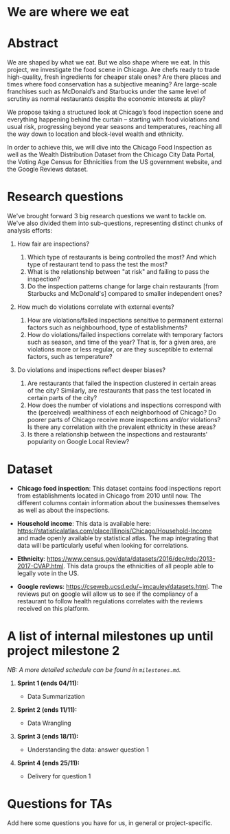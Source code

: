 # We are where we eat

# Abstract
We are shaped by what we eat. But we also shape where we eat.  In this project, we investigate the food scene in Chicago. Are chefs ready to trade high-quality, fresh ingredients for cheaper stale ones? Are there places and times where food conservation has a subjective meaning? Are large-scale franchises such as McDonald’s and Starbucks under the same level of scrutiny as normal restaurants despite the economic interests at play? 

We propose taking a structured look at Chicago’s food inspection scene and everything happening behind the curtain – starting with food violations and usual risk, progressing beyond year seasons and temperatures, reaching all the way down to location and block-level wealth and ethnicity.

In order to achieve this, we will dive into the Chicago Food Inspection as well as the Wealth Distribution Dataset from the Chicago City Data Portal, the Voting Age Census for Ethnicities from the US government website, and the Google Reviews dataset.

# Research questions
We've brought forward 3 big research questions we want to tackle on. We've also divided them into sub-questions, representing distinct chunks of analysis efforts:
1. How fair are inspections?
	1. Which type of restaurants is being controlled the most? And which type of restaurant tend to pass the test the most? 
	2. What is the relationship between "at risk" and failing to pass the inspection?
	3. Do the inspection patterns change for large chain restaurants [from Starbucks and McDonald's] compared to smaller independent ones? 

2. How much do violations correlate with external events?
	1. How are violations/failed inspections sensitive to permanent external factors such as neighbourhood, type of establishments?
	2. How do violations/failed inspections correlate with temporary factors such as season, and time of the year? That is, for a given area, are violations more or less regular, or are they susceptible to external factors, such as temperature?

3. Do violations and inspections reflect deeper biases?
	1. Are restaurants that failed the inspection clustered in certain areas of the city? Similarly, are restaurants that pass the test located in certain parts of the city?
	2. How does the number of violations and inspections correspond with the (perceived) wealthiness of each neighborhood of Chicago? Do poorer parts of Chicago receive more inspections and/or violations? Is there any correlation with the prevalent ethnicity in these areas?
	3. Is there a relationship between the inspections and restaurants' popularity on Google Local Review?

# Dataset
- **Chicago food inspection**: This dataset contains food inspections report from establishments located in Chicago from 2010 until now. The different columns contain information about the businesses themselves as well as about the inspections. 

- **Household income**: This data is available here: https://statisticalatlas.com/place/Illinois/Chicago/Household-Income and made openly available by statistical atlas. The map integrating that data will be particularly useful when looking for correlations.

- **Ethnicity**:  https://www.census.gov/data/datasets/2016/dec/rdo/2013-2017-CVAP.html. This data groups the ethnicities of all people able to legally vote in the US. 

- **Google reviews**:  https://cseweb.ucsd.edu/~jmcauley/datasets.html. The reviews put on google will allow us to see if the compliancy of a restaurant to follow health regulations correlates with the reviews received on this platform.


# A list of internal milestones up until project milestone 2
*NB: A more detailed schedule can be found in `milestones.md`.*
1. **Sprint 1 (ends 04/11):** 
   - Data Summarization

2. **Sprint 2 (ends 11/11):**
   - Data Wrangling

3. **Sprint 3 (ends 18/11):**
   - Understanding the data: answer question 1

4. **Sprint 4 (ends 25/11):**
   - Delivery for question 1


# Questions for TAs
Add here some questions you have for us, in general or project-specific.
